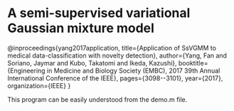 # A semi-supervised variational Gaussian mixture model

@inproceedings{yang2017application,
  title={Application of SsVGMM to medical data-classification with novelty detection},
  author={Yang, Fan and Soriano, Jaymar and Kubo, Takatomi and Ikeda, Kazushi},
  booktitle={Engineering in Medicine and Biology Society (EMBC), 2017 39th Annual International Conference of the IEEE},
  pages={3098--3101},
  year={2017},
  organization={IEEE}
}

This program can be easily understood from the demo.m file. 

